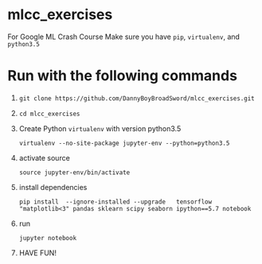 # mlcc_exercises
For Google ML Crash Course
Make sure you have `pip`, `virtualenv`, and `python3.5`


# Run with the following commands

1. `git clone https://github.com/DannyBoyBroadSword/mlcc_exercises.git`
2. `cd mlcc_exercises`
3. Create Python `virtualenv` with version python3.5

   `virtualenv --no-site-package jupyter-env --python=python3.5`
4. activate source

   `source jupyter-env/bin/activate`
5. install dependencies

   `pip install  --ignore-installed --upgrade   tensorflow "matplotlib<3" pandas sklearn scipy seaborn ipython==5.7 notebook`
6. run

   `jupyter notebook`
   
7. HAVE FUN!

